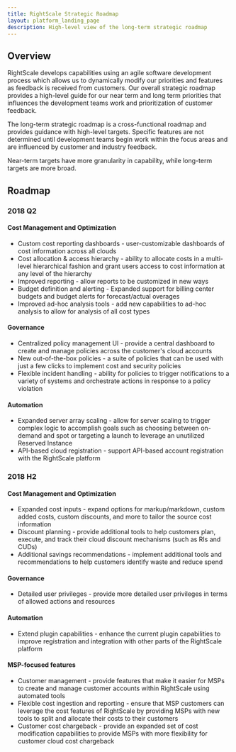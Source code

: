 ```yaml
---
title: RightScale Strategic Roadmap
layout: platform_landing_page
description: High-level view of the long-term strategic roadmap
---
```


## Overview

RightScale develops capabilities using an agile software development process which allows us to dynamically modify our priorities and features as feedback is received from customers. Our overall strategic roadmap provides a high-level guide for our near term and long term priorities that influences the development teams work and prioritization of customer feedback.

The long-term strategic roadmap is a cross-functional roadmap and provides guidance with high-level targets. Specific features are not determined until development teams begin work within the focus areas and are influenced by customer and industry feedback. 

Near-term targets have more granularity in capability, while long-term targets are more broad.

## Roadmap 

### 2018 Q2

#### Cost Management and Optimization

* Custom cost reporting dashboards - user-customizable dashboards of cost information across all clouds
* Cost allocation & access hierarchy - ability to allocate costs in a multi-level hierarchical fashion and grant users access to cost information at any level of the hierarchy
* Improved reporting - allow reports to be customized in new ways
* Budget definition and alerting - Expanded support for billing center budgets and budget alerts for forecast/actual overages
* Improved ad-hoc analysis tools - add new capabilities to ad-hoc analysis to allow for analysis of all cost types

#### Governance

* Centralized policy management UI - provide a central dashboard to create and manage policies across the customer's cloud accounts
* New out-of-the-box policies - a suite of policies that can be used with just a few clicks to implement cost and security policies
* Flexible incident handling - ability for policies to trigger notifications to a variety of systems and orchestrate actions in response to a policy violation

#### Automation

* Expanded server array scaling - allow for server scaling to trigger complex logic to accomplish goals such as choosing between on-demand and spot or targeting a launch to leverage an unutilized Reserved Instance
* API-based cloud registration - support API-based account registration with the RightScale platform

### 2018 H2

#### Cost Management and Optimization

* Expanded cost inputs - expand options for markup/markdown, custom added costs, custom discounts, and more to tailor the source cost information
* Discount planning - provide additional tools to help customers plan, execute, and track their cloud discount mechanisms (such as RIs and CUDs)
* Additional savings recommendations - implement additional tools and recommendations to help customers identify waste and reduce spend

#### Governance

* Detailed user privileges - provide more detailed user privileges in terms of allowed actions and resources

#### Automation

* Extend plugin capabilities - enhance the current plugin capabilities to improve registration and integration with other parts of the RightScale platform

#### MSP-focused features

* Customer management - provide features that make it easier for MSPs to create and manage customer accounts within RightScale using automated tools
* Flexible cost ingestion and reporting - ensure that MSP customers can leverage the cost features of RightScale by providing MSPs with new tools to split and allocate their costs to their customers
* Customer cost chargeback - provide an expanded set of cost modification capabilities to provide MSPs with more flexibility for customer cloud cost chargeback
